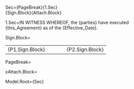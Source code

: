Sec={PageBreak}{1.Sec}<br>{Sign.Block}{Attach.Block}

1.Sec=IN WITNESS WHEREOF, the {parties} have executed {this_Agreement} as of the {Effective_Date}.

Sign.Block=<table><tr><td valign="top">{P1.Sign.Block}</td><td> &#8195; &#8195; <td valign="top">{P2.Sign.Block}</td></tr></table>

PageBreak=<b></b>

xAttach.Block=<b></b>

Model.Root={Sec}